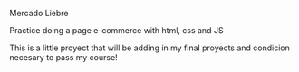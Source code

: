 Mercado Liebre

Practice doing a page e-commerce with html, css and JS

This is a little proyect that will be adding in my final proyects and condicion necesary to pass my course!
